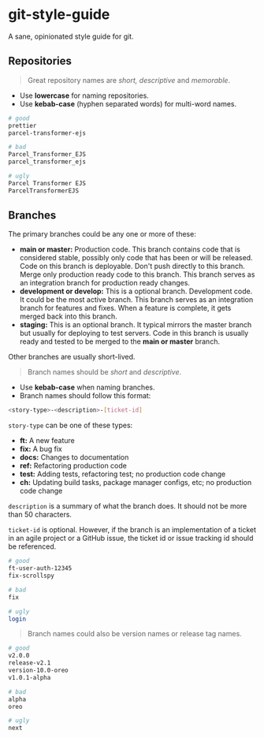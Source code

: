 # git-style-guide

A sane, opinionated style guide for git.

## Repositories

> Great repository names are *short, descriptive* and *memorable*.

- Use **lowercase** for naming repositories.
- Use **kebab-case** (hyphen separated words) for multi-word names.

```bash
# good
prettier
parcel-transformer-ejs 

# bad
Parcel_Transformer_EJS
parcel_transformer_ejs

# ugly
Parcel Transformer EJS
ParcelTransformerEJS
```
## Branches

The primary branches could be any one or more of these:

- **main or master:** Production code. This branch contains code that is considered stable, possibly only code that has been or will be released. Code on this branch is deployable. Don't push directly to this branch. Merge only production ready code to this branch. This branch serves as an integration branch for production ready changes.
- **development or develop:** This is a optional branch. Development code. It could be the most active branch. This branch serves as an integration branch for features and fixes. When a feature is complete, it gets merged back into this branch.
- **staging:** This is an optional branch. It typical mirrors the master branch but usually for deploying to test servers. Code in this branch is usually ready and tested to be merged to the **main or master** branch.

Other branches are usually short-lived.

> Branch names should be *short* and *descriptive*.

- Use **kebab-case** when naming branches.
- Branch names should follow this format:

```bash
<story-type>-<description>-[ticket-id]
```

`story-type` can be one of these types:

- **ft:** A new feature
- **fix:** A bug fix
- **docs:** Changes to documentation
- **ref:** Refactoring production code
- **test:** Adding tests, refactoring test; no production code change
- **ch:** Updating build tasks, package manager configs, etc; no production code change

`description` is a summary of what the branch does. It should not be more than 50 characters. 

`ticket-id` is optional. However, if the branch is an implementation of a ticket in an agile project or a GitHub issue, the ticket id or issue tracking id should be referenced.

```bash
# good
ft-user-auth-12345
fix-scrollspy

# bad
fix

# ugly
login
```

> Branch names could also be version names or release tag names.

```bash
# good
v2.0.0
release-v2.1
version-10.0-oreo
v1.0.1-alpha

# bad
alpha
oreo

# ugly
next
```
